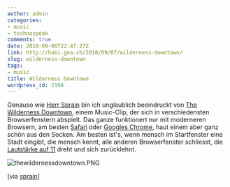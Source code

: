 ```yaml
---
author: admin
categories:
- music
- technospeak
comments: true
date: 2010-09-06T22:47:27Z
link: http://habi.gna.ch/2010/09/07/wilderness-downtown/
slug: wilderness-downtown
tags:
- music
title: Wilderness Downtown
wordpress_id: 2198
---
```


Genauso wie [Herr Sprain](http://sprain.ch/blog/2010/09/02/wow-the-wilderness-downtown/) bin ich unglaublich beeindruckt von [The Wilderness Downtown](http://www.thewildernessdowntown.com/), einem Music-Clip, der sich in verschiedensten Browserfenstern abspielt. Das ganze funktionert nur mit moderneren Browsern, am besten [Safari](http://www.apple.com/safari/) oder [Googles Chrome](http://www.google.com/chrome/), haut einem aber ganz schön aus den Socken. Am besten ist's, wenn mensch im Startfenster eine Stadt eingibt, die mensch kennt, alle anderen Browserfenster schliesst, die [Lautstärke auf 11](http://en.wikipedia.org/wiki/Up_to_eleven) dreht und sich zurücklehnt.




![thewildernessdowntown.PNG](http://habi.gna.ch/wp-content/uploads/2010/09/thewildernessdowntown.png)




[via [sprain](http://sprain.ch/blog/2010/09/02/wow-the-wilderness-downtown/)]



